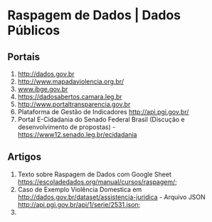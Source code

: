 Raspagem de Dados | Dados Públicos
===================================

Portais
-----------------

1. http://dados.gov.br
2. http://www.mapadaviolencia.org.br/
3. www.ibge.gov.br
4. https://dadosabertos.camara.leg.br
5. http://www.portaltransparencia.gov.br
6. Plataforma de Gestão de Indicadores http://api.pgi.gov.br/
7. Portal E-Cidadania do Senado Federal Brasil (Discução e desenvolvimento de propostas) - https://www12.senado.leg.br/ecidadania

Artigos
-----------

1. Texto sobre Raspagem de Dados com Google Sheet https://escoladedados.org/manual/cursos/raspagem/;
2. Caso de Exemplo Violência Domestica em http://dados.gov.br/dataset/assistencia-juridica - Arquivo JSON http://api.pgi.gov.br/api/1/serie/2531.json;
3. 
